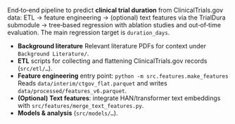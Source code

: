 End‑to‑end pipeline to predict **clinical trial duration** from ClinicalTrials.gov data: ETL → feature engineering → (optional) text features via the TrialDura submodule → tree‑based regression with ablation studies and out‑of‑time evaluation. The main regression target is `duration_days`.

- **Background literature** Relevant literature PDFs for context under `Background Literature/`. 
- **ETL** scripts for collecting and flattening ClinicalTrials.gov records (`src/etl/…`). 
- **Feature engineering** entry point: `python -m src.features.make_features`  
  Reads `data/interim/ctgov_flat.parquet` and writes `data/processed/features_v6.parquet`. 
- **(Optional) Text features**: integrate HAN/transformer text embeddings with `src/features/merge_text_features.py`.
- **Models & analysis** (`src/models/…`). 

